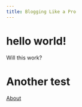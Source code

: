 ```yaml
---
title: Blogging Like a Pro
---
```


# hello world!

Will this work?

# Another test

[About](/about)
